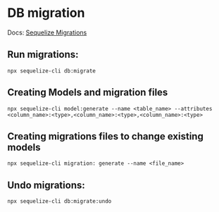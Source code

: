 # DB migration
Docs: [Sequelize Migrations](https://sequelize.org/master/manual/migrations.html)


## Run migrations:
   `npx sequelize-cli db:migrate`

## Creating Models and migration files

   `npx sequelize-cli model:generate --name <table_name> --attributes <column_name>:<type>,<column_name>:<type>,<column_name>:<type>`

## Creating migrations files to change existing models

   `npx sequelize-cli migration: generate --name <file_name>`

## Undo migrations:
   `npx sequelize-cli db:migrate:undo`

